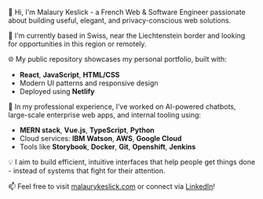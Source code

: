 👋 Hi, I'm Malaury Keslick - a French Web & Software Engineer passionate about building useful, elegant, and privacy-conscious web solutions.

🚀 I'm currently based in Swiss, near the Liechtenstein border and looking for opportunities in this region or remotely.

🌐 My public repository showcases my personal portfolio, built with:
- **React**, **JavaScript**, **HTML/CSS**
- Modern UI patterns and responsive design
- Deployed using **Netlify**

🧠 In my professional experience, I’ve worked on AI-powered chatbots, large-scale enterprise web apps, and internal tooling using:
- **MERN stack**, **Vue.js**, **TypeScript**, **Python**
- Cloud services: **IBM Watson**, **AWS**, **Google Cloud**
- Tools like **Storybook**, **Docker**, **Git**, **Openshift**, **Jenkins**

💡 I aim to build efficient, intuitive interfaces that help people get things done - instead of systems that fight for their attention.

📫 Feel free to visit [malaurykeslick.com](https://malaurykeslick.com) or connect via [LinkedIn](https://www.linkedin.com/in/malaurykeslick/)!

